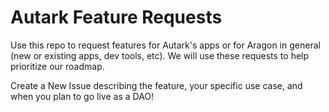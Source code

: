# Autark Feature Requests
Use this repo to request features for Autark's apps or for Aragon in general (new or existing apps, dev tools, etc). We will use these requests to help prioritize our roadmap.

Create a New Issue describing the feature, your specific use case, and when you plan to go live as a DAO!
